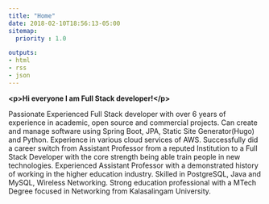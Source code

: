 ```yaml
---
title: "Home"
date: 2018-02-10T18:56:13-05:00
sitemap:
  priority : 1.0

outputs:
- html
- rss
- json
---
```


**&lt;p&gt;Hi everyone I am Full Stack developer!&lt;/p&gt;**

Passionate Experienced Full Stack developer with over 6 years of experience in academic, open source and commercial projects. Can create and manage software using Spring Boot, JPA, Static Site Generator(Hugo) and Python. Experience in various cloud services of AWS. Successfully did a career switch from Assistant Professor from a reputed Institution to a Full Stack Developer with the core strength being able train people in new technologies. Experienced Assistant Professor with a demonstrated history of working in the higher education industry. Skilled in PostgreSQL, Java and MySQL, Wireless Networking. Strong education professional with a MTech Degree focused in Networking from Kalasalingam University.